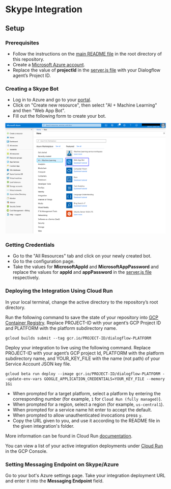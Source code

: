 # Skype Integration

## Setup

### Prerequisites

- Follow the instructions on the [main README file](https://github.com/GoogleCloudPlatform/dialogflow-integrations#readme) in the root directory of this repository.
- Create a [Microsoft Azure account](http://developer.twitter.com/en/apply/user).
- Replace the value of __projectId__ in the [server.js file](https://github.com/GoogleCloudPlatform/dialogflow-integrations/blob/03676af04840c21c12e2590393d5542602591bee/skype/server.js#L33) with your Dialogflow agent’s Project ID.

### Creating a Skype Bot

- Log in to Azure and go to your [portal](https://portal.azure.com/#home). 
- Click on "Create new resource", then select "AI + Machine Learning" and then "Web App Bot". 
- Fill out the following form to create your bot.

![alt text](images/skype-creating-the-bot.png)

### Getting Credentials

- Go to the "All Resources" tab and click on your newly created bot.
- Go to the configuration page.
- Take the values for __MicrosoftAppId__ and __MicrosoftAppPassword__ and replace the values for __appId__ and __appPassword__ in the [server.js file](https://github.com/GoogleCloudPlatform/dialogflow-integrations/blob/03676af04840c21c12e2590393d5542602591bee/skype/server.js#L34-L35) respectively.

### Deploying the Integration Using Cloud Run

In your local terminal, change the active directory to the repository’s root directory.

Run the following command to save the state of your repository into [GCP Container Registry](https://console.cloud.google.com/gcr/). Replace PROJECT-ID with your agent’s GCP Project ID and PLATFORM with the platform subdirectory name.

```shell
gcloud builds submit --tag gcr.io/PROJECT-ID/dialogflow-PLATFORM
```

Deploy your integration to live using the following command. Replace PROJECT-ID with your agent’s GCP project Id, PLATFORM with the platform subdirectory name, and YOUR_KEY_FILE with the name (not path) of your Service Account JSON key file.

```shell
gcloud beta run deploy --image gcr.io/PROJECT-ID/dialogflow-PLATFORM --update-env-vars GOOGLE_APPLICATION_CREDENTIALS=YOUR_KEY_FILE --memory 1Gi
```

- When prompted for a target platform, select a platform by entering the corresponding number (for example, ``1`` for ``Cloud Run (fully managed)``).
 - When prompted for a region, select a region (for example, ``us-central1``).
 - When prompted for a service name hit enter to accept the default.
 - When prompted to allow unauthenticated invocations press ``y``.
 - Copy the URL given to you, and use it according to the README file in the
 given integration's folder.

More information can be found in Cloud Run
[documentation](https://cloud.google.com/run/docs/deploying).

You can view a list of your active integration deployments under [Cloud Run](https://console.cloud.google.com/run) in the GCP Console.

### Setting Messaging Endpoint on Skype/Azure

Go to your bot's Azure settings page. Take your integration deployment URL and enter it into the __Messaging Endpoint__ field.
